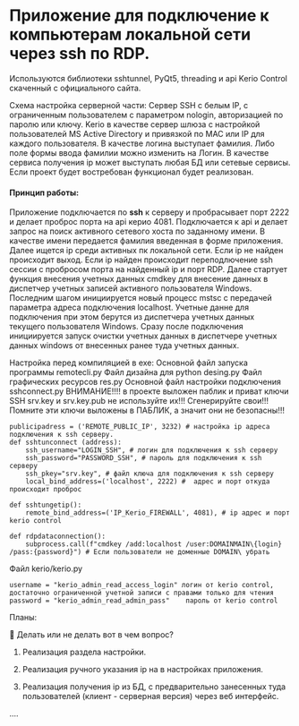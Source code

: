 # Приложение для подключение к компьютерам локальной сети через ssh по RDP.

Используются библиотеки sshtunnel, PyQt5, threading и api Kerio Control скаченный с официального сайта.

Схема настройка серверной части:
Сервер SSH с белым IP, с ограниченным пользователем с параметром nologin, авторизацией по паролю или ключу. Kerio в качестве сервер шлюза с настройкой пользователей MS Active Directory и привязкой по MAC или IP для каждого пользователя.
В качестве логина выступает фамилия. Либо поле формы ввода фамилии можно изменить на Логин.
В качестве сервиса получения ip может выступать любая БД или сетевые сервисы. Если проект будет востребован функционал будет реализован. 

#### Принцип работы:

Приложение подключается по **ssh** к серверу и пробрасывает порт 2222 и делает проброс порта на api  керио 4081. Подключается к api и делает запрос на поиск активного сетевого хоста по заданному имени. В качестве имени передается фамилия введенная в форме приложения. Далее ищется ip среди активных пк локальной сети. Если ip не найден происходит выход. Если ip найден происходит переподлючение ssh сессии с пробросом порта на найденный ip и порт RDP.
Далее стартует функция внесения учетных данных cmdkey для внесение данных в диспетчер учетных записей активного пользователя Windows.
Последним шагом инициируется новый процесс mstsc с передачей параметра адреса подключения localhost. Учетные данне для подключения при этом берутся из диспетчера учетных данных текущего пользователя Windows. Сразу после подключения инициируется запуск очистки учетных данных в диспетчере учетных данных windows от внесенных ранее туда учетных данных.

Настройка перед компиляцией в exe:
Основной файл запуска программы remotecli.py
Файл дизайна для python desing.py
Файл графических ресурсов res.py
Основной файл настройки подключения sshconnect.py
ВНИМАНИЕ!!!! в проекте выложен паблик и приват ключи SSH srv.key и srv.key.pub не используйте их!!! Сгенерируйте свои!!! Помните эти ключи выложены в ПАБЛИК, а значит они не безопасны!!!
```
publicipadress = ('REMOTE_PUBLIC_IP', 3232) # настройка ip адреса подключения к ssh серверу.
def sshtunconnect (address):
    ssh_username="LOGIN_SSH", # логин для подключения к ssh серверу 
    ssh_password="PASSWORD_SSH", # пароль для подключения к ssh серверу
    ssh_pkey="srv.key", # файл ключа для подключения к ssh серверу
    local_bind_address=('localhost', 2222) #  адрес и порт откуда происходит проброс

def sshtungetip():
    remote_bind_address=('IP_Kerio_FIREWALL', 4081), # ip адрес и порт kerio control
   
def rdpdataconnection():
    subprocess.call(f"cmdkey /add:localhost /user:DOMAINMAIN\{login} /pass:{password}") # Если пользователи не доменные DOMAIN\ убрать  
```
Файл kerio/kerio.py
```
username = "kerio_admin_read_access_login" логин от kerio control, достаточно ограниченной учетной записи с правами только для чтения
password = "kerio_admin_read_admin_pass"    пароль от kerio control
```
Планы:

:black_square_button: Делать или не делать вот в чем вопрос?
    
1. Реализация раздела настройки.
    
2. Реализация ручного указания ip на в настройках приложения.

3. Реализация получения ip из БД, с предварительно занесенных туда пользователей (клиент - серверная версия) через веб интерфейс.
    
....
